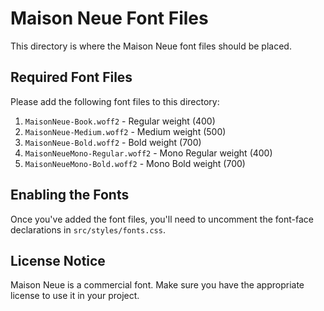 # Maison Neue Font Files

This directory is where the Maison Neue font files should be placed.

## Required Font Files

Please add the following font files to this directory:

1. `MaisonNeue-Book.woff2` - Regular weight (400)
2. `MaisonNeue-Medium.woff2` - Medium weight (500)
3. `MaisonNeue-Bold.woff2` - Bold weight (700)
4. `MaisonNeueMono-Regular.woff2` - Mono Regular weight (400)
5. `MaisonNeueMono-Bold.woff2` - Mono Bold weight (700)

## Enabling the Fonts

Once you've added the font files, you'll need to uncomment the font-face declarations in `src/styles/fonts.css`.

## License Notice

Maison Neue is a commercial font. Make sure you have the appropriate license to use it in your project.
